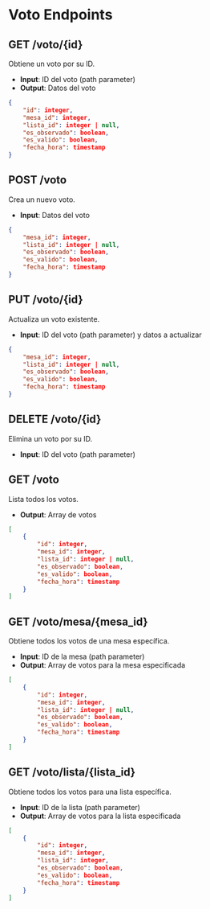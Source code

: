 # Voto Endpoints

## GET /voto/{id}
Obtiene un voto por su ID.
- **Input**: ID del voto (path parameter)
- **Output**: Datos del voto
```json
{
    "id": integer,
    "mesa_id": integer,
    "lista_id": integer | null,
    "es_observado": boolean,
    "es_valido": boolean,
    "fecha_hora": timestamp
}
```

## POST /voto
Crea un nuevo voto.
- **Input**: Datos del voto
```json
{
    "mesa_id": integer,
    "lista_id": integer | null,
    "es_observado": boolean,
    "es_valido": boolean,
    "fecha_hora": timestamp
}
```

## PUT /voto/{id}
Actualiza un voto existente.
- **Input**: ID del voto (path parameter) y datos a actualizar
```json
{
    "mesa_id": integer,
    "lista_id": integer | null,
    "es_observado": boolean,
    "es_valido": boolean,
    "fecha_hora": timestamp
}
```

## DELETE /voto/{id}
Elimina un voto por su ID.
- **Input**: ID del voto (path parameter)

## GET /voto
Lista todos los votos.
- **Output**: Array de votos
```json
[
    {
        "id": integer,
        "mesa_id": integer,
        "lista_id": integer | null,
        "es_observado": boolean,
        "es_valido": boolean,
        "fecha_hora": timestamp
    }
]
```

## GET /voto/mesa/{mesa_id}
Obtiene todos los votos de una mesa específica.
- **Input**: ID de la mesa (path parameter)
- **Output**: Array de votos para la mesa especificada
```json
[
    {
        "id": integer,
        "mesa_id": integer,
        "lista_id": integer | null,
        "es_observado": boolean,
        "es_valido": boolean,
        "fecha_hora": timestamp
    }
]
```

## GET /voto/lista/{lista_id}
Obtiene todos los votos para una lista específica.
- **Input**: ID de la lista (path parameter)
- **Output**: Array de votos para la lista especificada
```json
[
    {
        "id": integer,
        "mesa_id": integer,
        "lista_id": integer,
        "es_observado": boolean,
        "es_valido": boolean,
        "fecha_hora": timestamp
    }
]
```